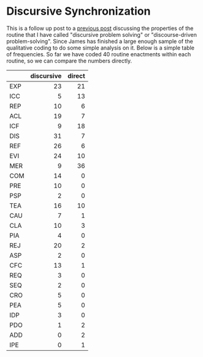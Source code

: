 # Discursive Synchronization

This is a follow up post to a [previous post](https://github.com/aronlindberg/lab_notebook/blob/master/2015-07-28-coordinative-complexity.md) discussing the properties of the routine that I have called "discursive problem solving" or "discourse-driven problem-solving". Since James has finished a large enough sample of the qualitative coding to do some simple analysis on it. Below is a simple table of frequencies. So far we have coded 40 routine enactments within each routine, so we can compare the numbers directly.

|    | discursive| direct|
|:---|----------:|------:|
|EXP |         23|     21|
|ICC |          5|     13|
|REP |         10|      6|
|ACL |         19|      7|
|ICF |          9|     18|
|DIS |         31|      7|
|REF |         26|      6|
|EVI |         24|     10|
|MER |          9|     36|
|COM |         14|      0|
|PRE |         10|      0|
|PSP |          2|      0|
|TEA |         16|     10|
|CAU |          7|      1|
|CLA |         10|      3|
|PIA |          4|      0|
|REJ |         20|      2|
|ASP |          2|      0|
|CFC |         13|      1|
|REQ |          3|      0|
|SEQ |          2|      0|
|CRO |          5|      0|
|PEA |          5|      0|
|IDP |          3|      0|
|PDO |          1|      2|
|ADD |          0|      2|
|IPE |          0|      1|
